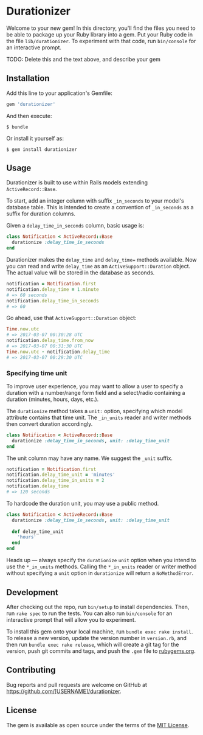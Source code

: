 # Durationizer

Welcome to your new gem! In this directory, you'll find the files you need to be able to package up your Ruby library into a gem. Put your Ruby code in the file `lib/durationizer`. To experiment with that code, run `bin/console` for an interactive prompt.

TODO: Delete this and the text above, and describe your gem

## Installation

Add this line to your application's Gemfile:

```ruby
gem 'durationizer'
```

And then execute:

    $ bundle

Or install it yourself as:

    $ gem install durationizer

## Usage

Durationizer is built to use within Rails models extending `ActiveRecord::Base`.

To start, add an integer column with suffix `_in_seconds` to your model's database table. This is intended to create a convention of `_in_seconds` as a suffix for duration columns.

Given a `delay_time_in_seconds` column, basic usage is:

```rb
class Notification < ActiveRecord::Base
  durationize :delay_time_in_seconds
end
```

Durationizer makes the `delay_time` and `delay_time=` methods available. Now you can read and write `delay_time` as an `ActiveSupport::Duration` object. The actual value will be stored in the database as seconds.

```rb
notification = Notification.first
notification.delay_time = 1.minute
# => 60 seconds
notification.delay_time_in_seconds
# => 60
```

Go ahead, use that `ActiveSupport::Duration` object:

```rb
Time.now.utc
# => 2017-03-07 00:30:28 UTC
notification.delay_time.from_now
# => 2017-03-07 00:31:30 UTC
Time.now.utc - notification.delay_time
# => 2017-03-07 00:29:30 UTC
```

### Specifying time unit

To improve user experience, you may want to allow a user to specify a duration with a number/range form field and a select/radio containing a duration (minutes, hours, days, etc.).

The `durationize` method takes a `unit:` option, specifying which model attribute contains that time unit. The `_in_units` reader and writer methods then convert duration accordingly.

```rb
class Notification < ActiveRecord::Base
  durationize :delay_time_in_seconds, unit: :delay_time_unit
end
```

The unit column may have any name. We suggest the `_unit` suffix.

```rb
notification = Notification.first
notification.delay_time_unit = 'minutes'
notification.delay_time_in_units = 2
notification.delay_time
# => 120 seconds
```

To hardcode the duration unit, you may use a public method.

```rb
class Notification < ActiveRecord::Base
  durationize :delay_time_in_seconds, unit: :delay_time_unit
 
  def delay_time_unit
    'hours'
  end
end
```

Heads up — always specify the `durationize` `unit` option when you intend to use the `*_in_units` methods. Calling the `*_in_units` reader or writer method without specifying a `unit` option in `durationize` will return a `NoMethodError`.

## Development

After checking out the repo, run `bin/setup` to install dependencies. Then, run `rake spec` to run the tests. You can also run `bin/console` for an interactive prompt that will allow you to experiment.

To install this gem onto your local machine, run `bundle exec rake install`. To release a new version, update the version number in `version.rb`, and then run `bundle exec rake release`, which will create a git tag for the version, push git commits and tags, and push the `.gem` file to [rubygems.org](https://rubygems.org).

## Contributing

Bug reports and pull requests are welcome on GitHub at https://github.com/[USERNAME]/durationizer.


## License

The gem is available as open source under the terms of the [MIT License](http://opensource.org/licenses/MIT).

